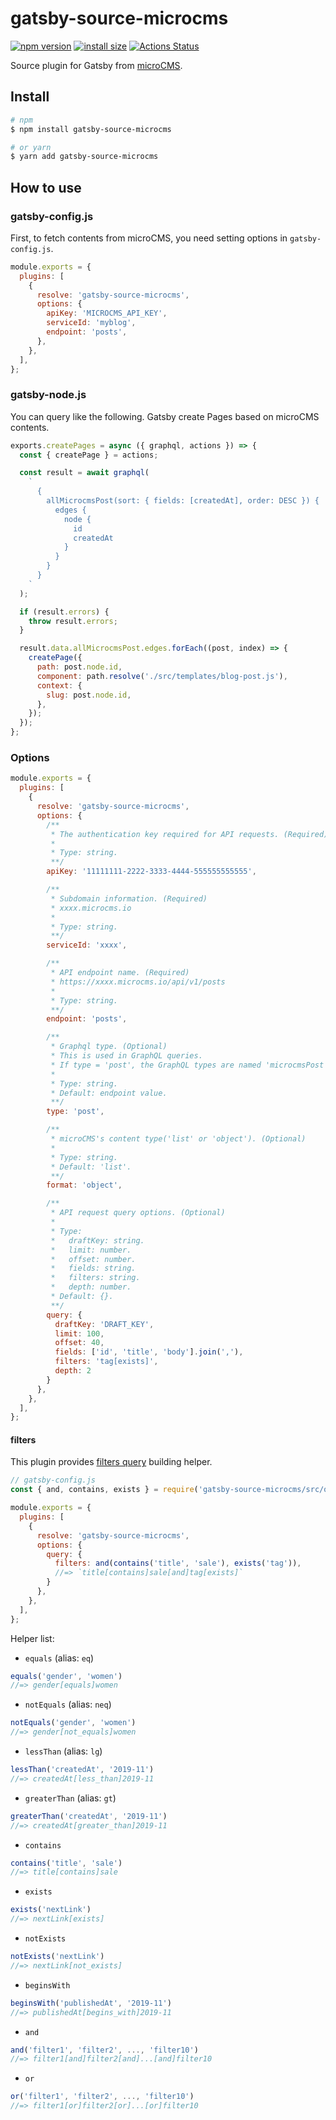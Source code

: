# gatsby-source-microcms

[![npm version](https://img.shields.io/npm/v/gatsby-source-microcms.svg)](https://www.npmjs.com/package/gatsby-source-microcms)
[![install size](https://packagephobia.now.sh/badge?p=gatsby-source-microcms)](https://packagephobia.now.sh/result?p=gatsby-source-microcms)
[![Actions Status](https://github.com/shooontan/gatsby-source-microcms/workflows/CI/badge.svg)](https://github.com/shooontan/gatsby-source-microcms/actions)

Source plugin for Gatsby from [microCMS](https://microcms.io/).

## Install

```sh
# npm
$ npm install gatsby-source-microcms

# or yarn
$ yarn add gatsby-source-microcms
```

## How to use

### gatsby-config.js

First, to fetch contents from microCMS, you need setting options in `gatsby-config.js`.

```js
module.exports = {
  plugins: [
    {
      resolve: 'gatsby-source-microcms',
      options: {
        apiKey: 'MICROCMS_API_KEY',
        serviceId: 'myblog',
        endpoint: 'posts',
      },
    },
  ],
};
```

### gatsby-node.js

You can query like the following. Gatsby create Pages based on microCMS contents.

```js
exports.createPages = async ({ graphql, actions }) => {
  const { createPage } = actions;

  const result = await graphql(
    `
      {
        allMicrocmsPost(sort: { fields: [createdAt], order: DESC }) {
          edges {
            node {
              id
              createdAt
            }
          }
        }
      }
    `
  );

  if (result.errors) {
    throw result.errors;
  }

  result.data.allMicrocmsPost.edges.forEach((post, index) => {
    createPage({
      path: post.node.id,
      component: path.resolve('./src/templates/blog-post.js'),
      context: {
        slug: post.node.id,
      },
    });
  });
};
```

### Options

```js
module.exports = {
  plugins: [
    {
      resolve: 'gatsby-source-microcms',
      options: {
        /**
         * The authentication key required for API requests. (Required)
         *
         * Type: string.
         **/
        apiKey: '11111111-2222-3333-4444-555555555555',

        /**
         * Subdomain information. (Required)
         * xxxx.microcms.io
         *
         * Type: string.
         **/
        serviceId: 'xxxx',

        /**
         * API endpoint name. (Required)
         * https://xxxx.microcms.io/api/v1/posts
         *
         * Type: string.
         **/
        endpoint: 'posts',

        /**
         * Graphql type. (Optional)
         * This is used in GraphQL queries.
         * If type = 'post', the GraphQL types are named 'microcmsPost' and 'allMicrocmsPost'.
         *
         * Type: string.
         * Default: endpoint value.
         **/
        type: 'post',

        /**
         * microCMS's content type('list' or 'object'). (Optional)
         *
         * Type: string.
         * Default: 'list'.
         **/
        format: 'object',

        /**
         * API request query options. (Optional)
         *
         * Type:
         *   draftKey: string.
         *   limit: number.
         *   offset: number.
         *   fields: string.
         *   filters: string.
         *   depth: number.
         * Default: {}.
         **/
        query: {
          draftKey: 'DRAFT_KEY',
          limit: 100,
          offset: 40,
          fields: ['id', 'title', 'body'].join(','),
          filters: 'tag[exists]',
          depth: 2
        }
      },
    },
  ],
};
```

#### filters

This plugin provides [filters query](https://microcms.io/blog/filters-parameter/) building helper.

```js
// gatsby-config.js
const { and, contains, exists } = require('gatsby-source-microcms/src/query-builder');

module.exports = {
  plugins: [
    {
      resolve: 'gatsby-source-microcms',
      options: {
        query: {
          filters: and(contains('title', 'sale'), exists('tag')),
          //=> `title[contains]sale[and]tag[exists]`
        }
      },
    },
  ],
};

```

Helper list:

- `equals` (alias: `eq`)

```js
equals('gender', 'women')
//=> gender[equals]women
```

- `notEquals` (alias: `neq`)

```js
notEquals('gender', 'women')
//=> gender[not_equals]women
```

- `lessThan` (alias: `lg`)

```js
lessThan('createdAt', '2019-11')
//=> createdAt[less_than]2019-11
```

- `greaterThan` (alias: `gt`)

```js
greaterThan('createdAt', '2019-11')
//=> createdAt[greater_than]2019-11
```

- `contains`

```js
contains('title', 'sale')
//=> title[contains]sale
```

- `exists`

```js
exists('nextLink')
//=> nextLink[exists]
```

- `notExists`

```js
notExists('nextLink')
//=> nextLink[not_exists]
```

- `beginsWith`

```js
beginsWith('publishedAt', '2019-11')
//=> publishedAt[begins_with]2019-11
```

- `and`

```js
and('filter1', 'filter2', ..., 'filter10')
//=> filter1[and]filter2[and]...[and]filter10
```

- `or`

```js
or('filter1', 'filter2', ..., 'filter10')
//=> filter1[or]filter2[or]...[or]filter10
```
